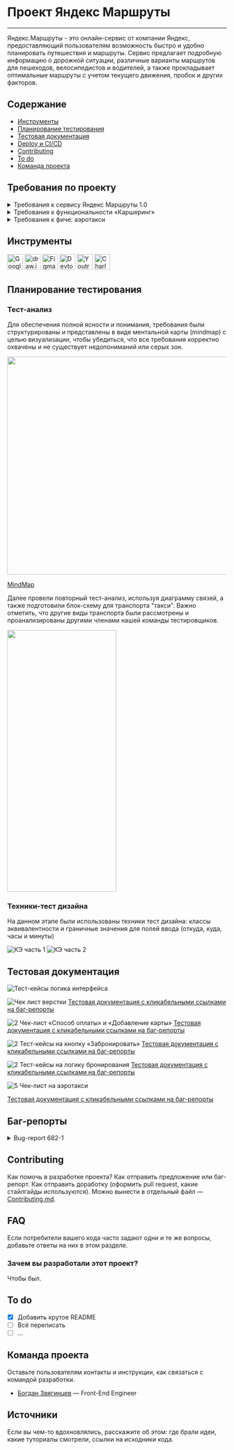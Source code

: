 # <a name="up" />Проект Яндекс Маршруты

***

Яндекс.Маршруты - это онлайн-сервис от компании Яндекс, предоставляющий пользователям возможность быстро и удобно планировать путешествия и маршруты. Сервис предлагает подробную информацию о дорожной ситуации, различные варианты маршрутов для пешеходов, велосипедистов и водителей, а также прокладывает оптимальные маршруты с учетом текущего движения, пробок и других факторов. 

## Содержание
- [Инструменты](#иструменты)
- [Планирование тестирования](#планированиетестирования)
- [Тестовая документация](#тестоваядокументация)
- [Deploy и CI/CD](#deploy-и-ci/cd)
- [Contributing](#contributing)
- [To do](#to-do)
- [Команда проекта](#команда-проекта)

## Требования по проекту

<details>
<summary>Требования к сервису Яндекс Маршруты 1.0 </summary>

***

### Общее описание
Яндекс.Маршруты — сервис, который строит маршруты для транспорта разных видов. Рассчитывает время и стоимость поездки.  
В этом сервисе доступны несколько режимов: «Оптимальный», «Быстрый», «Свой».  
В режиме «Свой» панель видов транспорта активна, можно выбрать тип транспорта. Система построит маршрут.   
Если выбрать режим «Оптимальный» или «Быстрый», система автоматически определит вид транспорта и построит маршрут. Панель видов транспорта станет неактивна.  

### Макеты
![Макет1](https://github.com/SofiiaSleptsova/Yandex_Marshruty/assets/147629405/997cac9c-8cd3-411a-bc75-8c2b4e434f73)
![Макет2](https://github.com/SofiiaSleptsova/Yandex_Marshruty/assets/147629405/2ecdd524-c9ed-42d6-ad72-cda16f8f3c45)
![iScreen Shoter - Safari - 231020150252](https://github.com/SofiiaSleptsova/Yandex_Marshruty/assets/147629405/7c922c18-2bf7-432c-9ae6-7aaa34ebd089)

### Интерфейс
В интерфейсе есть поля «Время начала поездки», «Откуда», «Куда». Переключатели режимов маршрута: «Оптимальный», «Быстрый» и «Свой», а также переключатели видов транспорта: свой автомобиль, каршеринг, такси, самокат, велосипед и пешком.  
Пользователь вводит время отправления. Чтобы построить маршрут, нужно ввести улицу и номер дома в поля «Откуда» и «Куда». В начале и конце адреса могут быть пробелы: они допустимы, но при снятии фокуса система удалит их.  

#### Описание работы интерфейса
В стартовом состоянии поля «Время начала поездки», «Откуда» и «Куда» пустые. Режимы маршрутов «Оптимальный», «Быстрый и «Свой» не выбраны; панель переключения видов транспорта неактивна.

#### Логика работы полей «Откуда» и «Куда»
Если поля адреса заполнены корректно, на карте отображаются точки А и В. Если поле «Откуда» заполнено некорректно, точка А не отображается. Если поле «Куда» заполнено некорректно, точка В не отображается. При некорректном значении поле подсвечивается красным; появляется сообщение об ошибке.  
Примеры тестовых адресов есть в таблице.

#### Режим «Оптимальный» и «Быстрый»
Если выбрать режим «Оптимальный» или «Быстрый», система автоматически назначит вид транспорта; построится маршрут; отобразится время и стоимость поездки. Выбрать транспорт в этих режимах нельзя — панель видов транспорта неактивна.

#### Режим «Свой»
Если выбрать режим «Свой», панель видов транспорта активна — можно переключать. Под каждый вид транспорта строится маршрут; рассчитывается время и стоимость поездки.  
Если сменить вид транспорта или поменять значение в любом поле, маршрут перестроится; время и стоимость поездки пересчитается.

#### Ограничения
![iScreen Shoter - Safari - 231020150335](https://github.com/SofiiaSleptsova/Yandex_Marshruty/assets/147629405/a179dc40-b00d-4509-a965-2089272bd58f)

### Логика расчёта
Система получает данные о начале поездки, точке А и точке В. После этого рассчитывает продолжительность и стоимость поездки по определённому алгоритму.
![iScreen Shoter - Safari - 231020150410](https://github.com/SofiiaSleptsova/Yandex_Marshruty/assets/147629405/4b6ec83c-5898-45f0-b16d-430f37629c29)

#### Алгоритм: формулы
Стоимость и время поездки зависят от скорости и длины маршрута.  
Скорость зависит от времени начала поездки.  
Длина маршрута – от точек А и Б на карте и построенного маршрута.  
Расчёт времени поездки происходит по формуле:   
t = S/V  
Расчёт стоимости поездки происходит по формуле:   
Р (итоговая) = S * P (за километр) ИЛИ t * P (за время).  
Вид транспорта, скорость и стоимость  
Расстояние, скорость и стоимость за минуту или километр можно получить из таблиц. Этих данных достаточно, чтобы рассчитать время и стоимость поездки для каждого вида транспорта.  

![iScreen Shoter - 20231020150451157](https://github.com/SofiiaSleptsova/Yandex_Marshruty/assets/147629405/75bda6ea-c8c9-4e60-ad03-b6cfff7d713c)

#### Средняя скорость автомобиля

![iScreen Shoter - Safari - 231020150514](https://github.com/SofiiaSleptsova/Yandex_Marshruty/assets/147629405/01ac5fc9-f795-4059-bfff-35ff92969de6)

#### Средняя скорость такси с учётом движения по выделенным полосам

![iScreen Shoter - Safari - 231020150536](https://github.com/SofiiaSleptsova/Yandex_Marshruty/assets/147629405/2e7557ec-46a4-44c7-9991-94e35cb10cb4)

#### Матрица расстояний между адресами для автомобильных дорог, в километрах

![iScreen Shoter - Safari - 231020150603](https://github.com/SofiiaSleptsova/Yandex_Marshruty/assets/147629405/2653edab-62bf-4a35-9e18-4d04242776cb)

#### Матрица расстояний между адресами для пешеходов, в километрах

![iScreen Shoter - Safari - 231020150628](https://github.com/SofiiaSleptsova/Yandex_Marshruty/assets/147629405/feab0b28-3db9-4280-8bba-4f03c1fe8bb9)

### Дополнительная информация
#### Алгоритм
Чтобы рассчитать время и стоимость маршрута, тестировщикам доступны таблицы со скоростью движения разных видов транспорта в разное время суток.   
Если взять такие тестовые значения, что поездка захватит несколько временных интервалов, алгоритм выберет скорость автомобиля из того диапазона, в котором поездка началась.

![iScreen Shoter - Safari - 231020150657](https://github.com/SofiiaSleptsova/Yandex_Marshruty/assets/147629405/9f8d695e-1b0b-4d71-94e0-8aa2de013b6e)

#### Фокус
На макете есть несколько полей: «Время начала поездки», «Откуда» и «Куда». Валидация полей срабатывает, если фокус уходит из поля.   
Фокус — это состояние элемента интерфейса, когда элемент активен. К нему относятся все действия пользователя. 

#### Часы
В интерфейсе есть часы. Внутри — два поля ввода: часы и минуты. Обязательно применять ноль в начале, если число однозначное. Например: 09:09.  
Это значит, что длина строки — всегда два символа. Чтобы проверить, что поля работают правильно, нужно указать и корректный, и неразрешённый вариант длины.   

***

</details>

<details>
<summary>Требования к функциональности «Каршеринг»</summary>

***

#### Общее описание
Пользователю нужно открыть Яндекс.Маршруты и корректно заполнить поля «Откуда» и «Куда». Приложение построит маршрут, а под полями «Откуда» и «Куда» отобразятся режимы поездки: «Оптимальный», «Быстрый», «Свой».  
- Если выбрать режим «Оптимальный» или «Быстрый», система автоматически назначит способ передвижения: на авто, пешком, на такси, на самокате, на велосипеде, на каршеринге. Выбрать его самостоятельно нельзя — иконки неактивны.  
- Если выбрать режим «Свой», способ передвижения можно поменять — иконки активны.

#### Аренда машины
Арендовать машину можно в двух случаях:   
- Если приложение предлагает тип транспорта «Каршеринг» в режиме «Оптимальный» или «Быстрый».
- Если пользователь выбирает тип транспорта «Каршеринг» в режиме «Свой».  
Под названиями режимов появится информация о стоимости и продолжительности поездки, а также кнопка «Забронировать».

![iScreen Shoter - Safari - 231020152556](https://github.com/SofiiaSleptsova/Yandex_Marshruty/assets/147629405/1fdedab1-45bb-4638-b928-237b3c4d6ab0)

Если нажать кнопку «Забронировать», вместо панели с названиями режимов появится форма бронирования. В форме нужно выбрать тариф, добавить информацию о водительских правах, указать способ оплаты. Дополнительно можно перечислить требования к заказу.   
Под «Требованиями к заказу» расположена кнопка «Забронировать». См. таблицу [«Состояние кнопки»](https://www.notion.so/07f02ccc272e494db6501def032e9258?pvs=21).  
Если пользователь передумал арендовать машину, он может вернуться назад — это иконка со стрелкой влево. На экране снова откроется блок, где нужно выбрать способ передвижения.

#### Форма бронирования
На экране бронирования можно удалять адреса — они необязательны для заказа каршеринга. Пользователь может выбрать нужную машину на карте.

![iScreen Shoter - Safari - 231020152703](https://github.com/SofiiaSleptsova/Yandex_Marshruty/assets/147629405/9836bae2-113d-47c9-ba9a-7d360cafaa74)

![iScreen Shoter - Safari - 231020152739](https://github.com/SofiiaSleptsova/Yandex_Marshruty/assets/147629405/03ce3f3a-1052-42da-b0c6-0ed876e0c050)

По умолчанию выбран тариф «Повседневный», поля «Добавить права» и «Способ оплаты» не заполнены.   
Выбранный тариф подсвечивается серым. Под ним расположен блок с деталями тарифа и информацией о ближайшей машине:   
- марка;  
- описание тарифа;  
- время в пути от пункта «Откуда» до машины — не будет отображаться, если пользователь удалит адрес в поле «Откуда»;  
- время бесплатного ожидания;  
- изображение машины;  
- дополнительные параметры.    
Система автоматически выбирает ту машину, которая находится ближе всего к пользователю. На карте иконка ближайшей машины увеличивается, над ней появляется чёрная плашка с маркой машины.   
Остальные свободные машины продолжают отображаться на карте в виде иконок. При этом показываются автомобили всех тарифов. Пользователь может выбрать машину на карте и забронировать: он нажимает на иконку, она увеличивается, над ней появляется чёрная плашка с маркой, а на левой панели — обновлённая информация о машине.  
Если пользователь ещё не привязал банковскую карту, вместо слова «Карта» стоит слово «Добавить». Без карты забронировать машину нельзя.  
По умолчанию приложение показывает точную стоимость поездки. Она рассчитывается по формуле — см. пункт «Формула расчёта тарифов». Если удалить хотя бы один адрес из полей «Откуда» или «Куда», отобразится стартовая цена за минуту.

![iScreen Shoter - Safari - 231020152835](https://github.com/SofiiaSleptsova/Yandex_Marshruty/assets/147629405/621ccfb4-52cf-4b36-a147-8df0594f7755)

#### **Панель «Выбор тарифа»**
Есть три тарифа. Каждый элемент состоит из иконки автомобиля, названия тарифа, цены.  
Один из тарифов всегда выбран. По умолчанию это тариф «Повседневный», но его можно изменить. 

#### Описания тарифов
Под списком тарифов есть блок с подробным описанием выбранного тарифа.

![iScreen Shoter - Safari - 231020152905](https://github.com/SofiiaSleptsova/Yandex_Marshruty/assets/147629405/3d5cb20a-4bd3-4de9-9d7e-c2fbad67cfc1)

![iScreen Shoter - Safari - 231020152919](https://github.com/SofiiaSleptsova/Yandex_Marshruty/assets/147629405/ce5b61dd-6dac-460c-8dd4-1d4c3f20d8c5)

#### Формула расчёта стоимости тарифов
Стоимость тарифа рассчитывается по формуле:  
*фиксированная стоимость аренды в рублях + (60 * стоимость минуты поездки в рублях * продолжительность поездки в часах) * коэффициент тарифа = стоимость поездки*    
Например, стоимость поездки по тарифу «Повседневный»:  
*150 + (60 * 6 * 1.25) * 1.5 = 825*  
Пояснения к формуле:  
- **150** — фиксированная стоимость аренды в рублях;  
- **60** — минут в одном часе;  
- **6** — стоимость минуты поездки на каршеринге в рублях;  
- **1.25** — продолжительность поездки в часах;  
- **1.5** — коэффициент тарифа «Повседневный».  

**Коэффициенты:**
- Повседневный: 1.5.  
- Походный: 2.  
- Роскошный: 3.  

**Продолжительность поездки** **в часах** рассчитывается так: расстояние / скорость. 
- Расстояние — см. таблицу с адресами в общих требованиях.  
- Скорость — см. таблицу со скоростями в общих требованиях.  

#### Поле «Добавить права»

![iScreen Shoter - Safari - 231020153039](https://github.com/SofiiaSleptsova/Yandex_Marshruty/assets/147629405/daf7eb74-f68e-42b7-b32e-ad9049f67a6f)

Если не добавить водительское удостоверение, забронировать машину не получится.     
По умолчанию поле «Добавить права» не заполнено. Когда пользователь нажимает на поле, появляется окно «Добавление прав». В нём нужно ввести имя, фамилию, дату рождения и номер водительского удостоверения.   
Текст, который вводит пользователь, чёрного цвета.   
Когда пользователь внёс все данные, появляется сообщение: «Спасибо! Документы отправлены на проверку. Скоро расскажем о результатах». Под сообщением — кнопка «Понятно».   
Если нажать кнопку «Понятно», окно закроется, а в поле «Добавить права» появится таймер на 30 секунд. Через 30 секунд система сообщает, прошли ли документы верификацию.  

![iScreen Shoter - Safari - 231020153122](https://github.com/SofiiaSleptsova/Yandex_Marshruty/assets/147629405/c366e7e4-4a57-4def-aba4-9013e2fd51fb)

#### После верификации
Если документы прошли верификацию, рамка поля подсвечивается зелёным, у правого края внутри поля появляется зелёная галочка. Пользователь больше не сможет редактировать данные водительского удостоверения. Несколько водительских удостоверений добавить нельзя.   
Если документы не прошли верификацию, рамка поля подсвечивается красным, у правого края внутри поля появляется красный крестик. Если нажать на поле, снова откроется форма «Добавление прав». Над формой — текст сообщения: «Ваши документы не прошли верификацию. Попробуйте ещё раз».

#### Поле «Способ оплаты»
По умолчанию поле не заполнено. Чтобы забронировать машину, нужно ввести реквизиты хотя бы одной карты и нажать кнопку «Привязать». Можно добавить неограниченное количество карт.   
При нажатии на поле «Способ оплаты» открывается окно «Способ оплаты» с возможностью привязать новую карту или выбрать уже привязанную.  
Чтобы добавить новую, нужно нажать на кнопку «Добавить карту». После этого откроется окно «Добавление карты».  
При успешном добавлении новой карты и нажатии на кнопку «Привязать» происходит переход обратно на форму выбора карт.  
Чтобы выбрать карту, её нужно отметить и нажать на кнопку выхода из формы. Если карта одна, она выбирается автоматически.  
После выхода из формы поле «Способ оплаты» заполнено данными выбранной карты.

#### Окно «Добавление карты»:
Внутри есть поле «Номер карты», поле «Код», кнопка «Привязать» и кнопка «Отмена». Кнопка «Привязать» активируется, когда пользователь ввёл реквизиты карты — номер и код.

![iScreen Shoter - Safari - 231020153255](https://github.com/SofiiaSleptsova/Yandex_Marshruty/assets/147629405/1cd8a5cc-0020-4ffc-9caf-473f04673d02)

![iScreen Shoter - Safari - 231020153311](https://github.com/SofiiaSleptsova/Yandex_Marshruty/assets/147629405/8456e0e8-7b6f-4df9-aed8-ed3936e6859f)

Когда карта добавлена, в интерфейсе отображаются последние 4 цифры её номера. Так пользователь может узнавать и отличать свои карты.

#### Панель «Требования к заказу»
Это выпадающий список. Он свёрнут, если выбран тариф по умолчанию — «Повседневный». Если пользователь выбирает другой тариф, список автоматически раскрывается. И наоборот: если вернуться к тарифу «Повседневный», панель «Требования к заказу» свернётся.   
У каждого тарифа содержимое панели разное.   
Панель можно скроллить.

![iScreen Shoter - Safari - 231020153401](https://github.com/SofiiaSleptsova/Yandex_Marshruty/assets/147629405/28ad85af-e1c5-4912-8ee0-69131928ad5e)

#### Кнопка «Забронировать»
Кнопка закреплена в левом нижнем углу экрана.

![iScreen Shoter - Safari - 231020153427](https://github.com/SofiiaSleptsova/Yandex_Marshruty/assets/147629405/0fe805b3-317b-404f-bf2b-5fe67f9393dd)

#### Бронь машины
Если пользователь корректно заполнил все поля и нажал кнопку «Забронировать», в центре экрана появится окно с заголовком «Машина забронирована». Внутри — марка, номер, иконка и адрес машины, а также стоимость поездки и таймер, который отсчитывает время бесплатного ожидания.   
Если поля «Откуда» и «Куда» заполнены, отображается точная стоимость поездки. Если нет — стоимость за минуту.

#### Таймер
- Таймер начинает отсчитывать время бесплатного ожидания, когда пользователь нажимает кнопку «Забронировать».  
- Пока таймер работает, можно бесплатно отменить заказ.  
- Когда время бесплатного ожидания заканчивается, таймер начинает отсчитывать время пользования каршерингом.  

***

</details>

<details>
<summary>Требования к фиче: аэротакси</summary>
  
***
### Общее описание
Чтобы фича заработала, нужно подставить новый тип транспорта и провести по нему расчёты. Для этого необходимо перехватить и изменить два ответа от бэкенда.

#### Тип транспорта
Чтобы новый тип транспорта отобразился в интерфейсе:  
- Запусти Яндекс.Маршруты.
- Найди адрес сервера с Маршрутами → папка `api` →  `v1` → `types` → `Response`.

![iScreen Shoter - Safari - 231020154429](https://github.com/SofiiaSleptsova/Yandex_Marshruty/assets/147629405/ba87f74d-dc70-4cbf-9b37-8a3cc288be98)

Здесь содержится ответ с типами транспорта, которые отображаются в интерфейсе.   
В сообщении ты видишь параметры:  
`id` — идентификационный номер типа транспорта из базы данных,  
`name` — наименование типа транспорта,  
`icons` — набор иконок,  
`inactive` — изображение иконки, когда тип транспорта не выбран,  
`active` — изображение иконки, когда тип транспорта выбран.  

Шаги:  
1. Внимательно изучи структуру ответа, чтобы подставить в неё тестовые значения.  
2. Добавь этот ответ в **Breakpoint**, чтобы Charles перехватил его при следующем обновлении страницы.  
3. Обнови страницу.   
4. Добавь новый тип транспорта в перехваченный ответ:  

<pre>
```json
{
    "id": "aero",
    "name": "Аэротакси",
    "icons": {
        "inactive": "helicopter.svg",
        "active": "helicopter-active.svg"
    }
}
```
</pre>
Соблюдай структуру всего сообщения, иначе фронтенд не обработает ответ.

#### Пример измененного сообщения
<pre>
```json
[{
	"id": "car",
	"name": "Авто",
	"icons": {
		"inactive": "car.svg",
		"active": "car-active.svg"
	}
}, {
    "id": "aero",
    "name": "Аэротакси",
    "icons": {
        "inactive": "helicopter.svg",
        "active": "helicopter-active.svg"
    }
},{
	"id": "walk",
	"name": "Пешном",
	"icons": {
		"inactive": "walk.svg",
		"active": "walk-active.svg"
	}
}, {
	"id": "taxi",
	"name": "Такси",
	"icons": {
		"inactive": "taxi.svg",
		"active": "taxi-active.svg"
	}
}, {
	"id": "bike",
	"name": "Велосипед",
	"icons": {
		"inactive": "bike.svg",
		"active": "bike-active.svg"
	}
}, {
	"id": "scooter",
	"name": "Самокат",
	"icons": {
		"inactive": "scooter.svg",
		"active": "scooter-active.svg"
	}
}, {
	"id": "drive",
	"name": "Драйв",
	"icons": {
		"inactive": "drive.svg",
		"active": "drive-active.svg"
	}
}]
```
</pre>
Если просто нажать на иконку нового типа транспорта, отобразится только белый экран. Причина в том, что расчёты стоимости и времени не произведены.   
Нужно перехватить и изменить ответ с расчётами.

#### Расчёт стоимости и времени
Заполни поля «Откуда» и «Куда».  
Чтобы отобразить расчёт для нового типа транспорта в интерфейсе:  
- Найди адрес сервера с Маршрутами → папка `api` →  `v1` → `estimate?byAuto=2.7&byLegs=3.7&time=1677844934038` → `Response`. Этот ресурс появится, когда ты заполнишь поля «Откуда» и «Куда» или выберешь другой тип транспорта. Значение `time` будет другое, это пример.   

![iScreen Shoter - Safari - 231020154633](https://github.com/SofiiaSleptsova/Yandex_Marshruty/assets/147629405/5423da64-2767-4a12-952f-109732a2a363)


Здесь содержится ответ с расчётом времени и стоимости. Эти данные отображаются в интерфейсе.   
В сообщении ты видишь параметры:  
`estimations` — набор данных для расчётов,  
`car, walk, taxi, bike, scooter, drive` — тип транспорта,  
`price` — стоимость,  
`duration` — время,  
`modes` — набор режимов,  
`optimal` — «Оптимальный»,  
`fastest` — «Быстрый».  

Шаги:  
1. Внимательно изучи структуру ответа, тебе предстоит подставить тестовые значения в неё.  
2. Теперь добавь этот ответ в **Breakpoint**, чтобы Charles перехватил его при следующем вводе адреса.  
3. Обнови страницу.  
4. Введи адрес.  
5. В перехваченный ответ добавь стоимость и время для нового типа транспорта:  

<pre>
```json
"aero": {
    "price": 3000,
    "duration": 0.1
}
```
</pre>

Бэкенд отправляет два сообщения с расчётами:  
- первое — при вводе адреса,  
- второе — при смене типа транспорта.  
Первое можешь пропустить — сделай для него Execute. Тебе нужно сообщение, которое перехватывается при переходе в режим «Свой». В нём и производи замену.  

#### Пример сообщения
<pre>
```json
{
	"estimations": {
    "aero": {
      "price": 3000,
      "duration": 0.1
    },
		"car": {
			"price": 40,
			"duration": 0.05
		},
		"walk": {
			"price": 0,
			"duration": 0.75
		},
		"taxi": {
			"price": 181.42857142857142,
			"duration": 0.047619047619047616
		},
		"bike": {
			"price": 9,
			"duration": 0.25
		},
		"scooter": {
			"price": 16.5,
			"duration": 0.3
		},
		"drive": {
			"price": 168,
			"duration": 0.05
		}
	},
	"modes": {
		"optimal": "car",
		"fastest": "taxi"
	}
}
```
</pre>

***

</details>


## Инструменты
<p align="left"> 
  <a href="https://docs.google.com/" target="_blank" rel="noreferrer"><img src="https://w7.pngwing.com/pngs/240/1015/png-transparent-g-suite-google-docs-google-angle-rectangle-logo.png" width="36" height="36" alt="Google Sheets" /></a>
  <a href="https://app.diagrams.net" target="_blank" rel="noreferrer"><img src="https://upload.wikimedia.org/wikipedia/commons/thumb/3/3e/Diagrams.net_Logo.svg/2048px-Diagrams.net_Logo.svg.png" width="36" height="36" alt="draw.io" /></a>
  <a href="https://www.figma.com/" target="_blank" rel="noreferrer"><img src="https://raw.githubusercontent.com/danielcranney/readme-generator/main/public/icons/skills/figma-colored.svg" width="36" height="36" alt="Figma" /></a>
  <a><img src="https://d33wubrfki0l68.cloudfront.net/38b5c953a4667366685d55db55d057c86db1fc54/a0fdc/static/acae6b24d940347661ca901ea07f47c1/chrome-dev-logo-icon.png" width="36" height="36" alt="Devtools" /></a>
  <a href="https://www.jetbrains.com/youtrack/" target="_blank" rel="noreferrer"><img src="https://upload.wikimedia.org/wikipedia/commons/9/95/YouTrack_Icon.png" width="36" height="36" alt="Youtrack" /></a>
  <a href="https://www.charlesproxy.com/" target="_blank" rel="noreferrer"><img src="https://davidwalsh.name/demo/charlesproxyicon.svg" width="36" height="36" alt="Charles" /></a>
</p> 



## Планирование тестирования

### Тест-анализ

Для обеспечения полной ясности и понимания, требования были структурированы и представлены в виде ментальной карты (mindmap) с целью визуализации, чтобы убедиться, что все требования корректно охвачены и не существует недопониманий или серых зон.

<img src="https://github.com/SofiiaSleptsova/Yandex_Marshruty/assets/147629405/f27075d3-effe-4410-861f-7ea64602ace7" width="700" height="500">

[MindMap](https://drive.google.com/file/d/113BxIc8RQGmKBALEat-KJPAvswUswN1x/view?usp=sharing)

Далее провели повторный тест-анализ, используя диаграмму связей, а также подготовили блок-схему для транспорта "такси". Важно отметить, что другие виды транспорта были рассмотрены и проанализированы другими членами нашей команды тестировщиков.

<img src="https://github.com/SofiiaSleptsova/Yandex_Marshruty/assets/147629405/3b7f2a5d-9fe2-41cb-95e1-99b4237f61f2" width="250" height="600">

### Техники-тест дизайна

На данном этапе были использованы техники тест дизайна: классы эквивалентности и граничные значения для полей ввода (откуда, куда, часы и минуты)


![КЭ часть 1](https://github.com/SofiiaSleptsova/Yandex_Marshruty/assets/147629405/7e02ed73-d2fb-4490-9516-ae6123217e59)
![КЭ часть 2](https://github.com/SofiiaSleptsova/Yandex_Marshruty/assets/147629405/f4019505-30b6-434c-89ce-0e25b1acb01a)


## Тестовая документация

![Тест-кейсы логика интерфейса](https://github.com/SofiiaSleptsova/Yandex_Marshruty/assets/147629405/3b816342-bd34-4747-9812-60c26a0ae7bf)

![Чек лист верстки](https://github.com/SofiiaSleptsova/Yandex_Marshruty/assets/147629405/65f4af86-6c5c-4d50-8ba0-0f001259bd8c)
[Тестовая документация с кликабельными ссылками на баг-репорты](https://docs.google.com/spreadsheets/d/1S4wbEp-A4GOz2zPZErLpfbiijYtsmvR8DTCOM3-fVY0/edit?usp=sharing)

![2  Чек-лист «Способ оплаты» и «Добавление карты»](https://github.com/SofiiaSleptsova/Yandex_Marshruty/assets/147629405/0d17cf3a-8502-40aa-81f4-ae331b73d875)
[Тестовая документация с кликабельными ссылками на баг-репорты](https://docs.google.com/spreadsheets/d/1S4wbEp-A4GOz2zPZErLpfbiijYtsmvR8DTCOM3-fVY0/edit?usp=sharing)

![2  Тест-кейсы на кнопку «Забронировать»](https://github.com/SofiiaSleptsova/Yandex_Marshruty/assets/147629405/cbdb1ef1-c1dc-4cb3-b1a7-7d79a1bb181a)
[Тестовая документация с кликабельными ссылками на баг-репорты](https://docs.google.com/spreadsheets/d/1S4wbEp-A4GOz2zPZErLpfbiijYtsmvR8DTCOM3-fVY0/edit?usp=sharing)

![2  Тест-кейсы на логику бронирования](https://github.com/SofiiaSleptsova/Yandex_Marshruty/assets/147629405/3ddb2512-3f36-4eba-9838-306bf8443f55)
[Тестовая документация с кликабельными ссылками на баг-репорты](https://docs.google.com/spreadsheets/d/1S4wbEp-A4GOz2zPZErLpfbiijYtsmvR8DTCOM3-fVY0/edit?usp=sharing)

![5  Чек-лист на аэротакси](https://github.com/SofiiaSleptsova/Yandex_Marshruty/assets/147629405/504f9fce-e459-41f2-b823-dd2379420c92)

[Тестовая документация с кликабельными ссылками на баг-репорты](https://docs.google.com/spreadsheets/d/1S4wbEp-A4GOz2zPZErLpfbiijYtsmvR8DTCOM3-fVY0/edit?usp=sharing)


## Баг-репорты
<details>
<summary>Bug-report 682-1 </summary>

### В блоке с информацией под кратким описанием о тарифе отсутствует иконка "бегущего человека" [682-1](https://slepsovasonya.youtrack.cloud/issue/682-1/V-bloke-s-informaciej-pod-kratkim-opisaniem-o-tarife-otsutstvuet-ikonka-begushego-cheloveka)
 
#### Предусловия:  
1. Перейти на тестовый стенд  
2. Ввести в поле Откуда "Хамовнический вал, 18"  
3. Ввести в поле Куда ""Усачева, 3"  
4. Выбрать режим "Свой"  
5. Выбрать вид транспорта "Каршеринг"  
6. Нажать на кнопку "Забронировать"

#### Шаги воспроизведения:  
1. Выбрать тариф "Повседневный"
   
#### Ожидаемый результат:    
Под кратким описанием расположены иконка "бегущего человека", время в пути от пункта "Откуда", маркер, время бесплатного ожидания  
#### Фактический результат:    
Под кратким описанием расположены время в пути от пункта "Откуда", маркер, время бесплатного ожидания  

![682-1](https://github.com/SofiiaSleptsova/Yandex_Marshruty/assets/147629405/d9132633-6266-42e8-b0eb-39517850eb26)

#### Окружение:  
MacOS  
Яндекс.Браузер, разрешение экрана 800x600,  
Firefox, разрешение экрана 1920x1080  

</details>

## Contributing
Как помочь в разработке проекта? Как отправить предложение или баг-репорт. Как отправить доработку (оформить pull request, какие стайлгайды используются). Можно вынести в отдельный файл — [Contributing.md](./CONTRIBUTING.md).

## FAQ 
Если потребители вашего кода часто задают одни и те же вопросы, добавьте ответы на них в этом разделе.

### Зачем вы разработали этот проект?
Чтобы был.

## To do
- [x] Добавить крутое README
- [ ] Всё переписать
- [ ] ...

## Команда проекта
Оставьте пользователям контакты и инструкции, как связаться с командой разработки.

- [Богдан Звягинцев](tg://resolve?domain=bzvyagintsev) — Front-End Engineer

## Источники
Если вы чем-то вдохновлялись, расскажите об этом: где брали идеи, какие туториалы смотрели, ссылки на исходники кода. 

